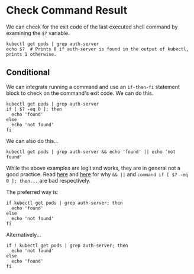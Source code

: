 # Check Command Result

We can check for the exit code of the last executed shell command by examining the `$?` variable.

```shell
kubectl get pods | grep auth-server
echo $?  # Prints 0 if auth-server is found in the output of kubectl, prints 1 otherwise.
```

## Conditional

We can integrate running a command and use an `if-then-fi` statement block to check on the command's exit code. We can do this.

```shell
kubectl get pods | grep auth-server
if [ $? -eq 0 ]; then
  echo 'found'
else
  echo 'not found'
fi
```

We can also do this...

```shell
kubectl get pods | grep auth-server && echo 'found' || echo 'not found'
```

While the above examples are legit and works, they are in general not a good practice. Read [here](https://mywiki.wooledge.org/BashPitfalls#cmd1_.26.26_cmd2_.7C.7C_cmd3) and [here](https://github.com/koalaman/shellcheck/wiki/SC2181) for why `&& ||` and `command if [ $? -eq 0 ]; then...` are bad respectively.

The preferred way is:

```shell
if kubectl get pods | grep auth-server; then
  echo 'found'
else
  echo 'not found'
fi
```

Alternatively...

```shell
if ! kubectl get pods | grep auth-server; then
  echo 'not found'
else
  echo 'found'
fi
```
